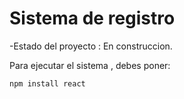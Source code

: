 <h1> Sistema de registro</h1>

-Estado del proyecto : En construccion.

Para ejecutar el sistema , debes poner:

```npm install react```
